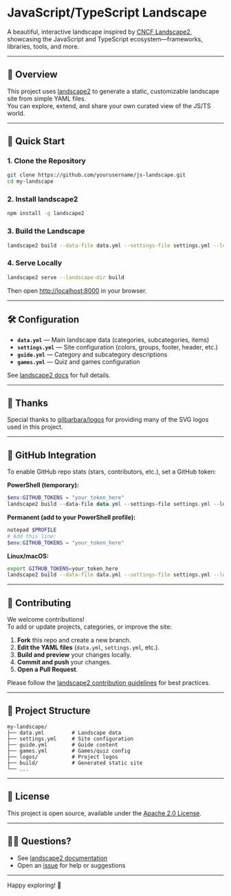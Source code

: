 # JavaScript/TypeScript Landscape

A beautiful, interactive landscape inspired by [CNCF Landscape2](https://github.com/cncf/landscape2), showcasing the JavaScript and TypeScript ecosystem—frameworks, libraries, tools, and more.

---

## 🌟 Overview

This project uses [landscape2](https://github.com/cncf/landscape2) to generate a static, customizable landscape site from simple YAML files.  
You can explore, extend, and share your own curated view of the JS/TS world.

---

## 🚀 Quick Start

### 1. Clone the Repository

```sh
git clone https://github.com/yourusername/js-landscape.git
cd my-landscape
```

### 2. Install landscape2

```sh
npm install -g landscape2
```

### 3. Build the Landscape

```sh
landscape2 build --data-file data.yml --settings-file settings.yml --logos-path logos --cache-dir cache --output-dir build
```

### 4. Serve Locally

```sh
landscape2 serve --landscape-dir build
```

Then open [http://localhost:8000](http://localhost:8000) in your browser.

---

## 🛠️ Configuration

- **`data.yml`** — Main landscape data (categories, subcategories, items)
- **`settings.yml`** — Site configuration (colors, groups, footer, header, etc.)
- **`guide.yml`** — Category and subcategory descriptions
- **`games.yml`** — Quiz and games configuration

See [landscape2 docs](https://github.com/cncf/landscape2/tree/main/docs/config) for full details.

---

## 🙏 Thanks

Special thanks to [gilbarbara/logos](https://github.com/gilbarbara/logos) for providing many of the SVG logos used in this project.

---

## 🔑 GitHub Integration

To enable GitHub repo stats (stars, contributors, etc.), set a GitHub token:

**PowerShell (temporary):**
```powershell
$env:GITHUB_TOKENS = "your_token_here"
landscape2 build --data-file data.yml --settings-file settings.yml --logos-path logos --output-dir build
```

**Permanent (add to your PowerShell profile):**
```powershell
notepad $PROFILE
# Add this line:
$env:GITHUB_TOKENS = "your_token_here"
```

**Linux/macOS:**
```sh
export GITHUB_TOKENS=your_token_here
landscape2 build --data-file data.yml --settings-file settings.yml --logos-path logos --output-dir build
```

---

## 🤝 Contributing

We welcome contributions!  
To add or update projects, categories, or improve the site:

1. **Fork** this repo and create a new branch.
2. **Edit the YAML files** (`data.yml`, `settings.yml`, etc.).
3. **Build and preview** your changes locally.
4. **Commit and push** your changes.
5. **Open a Pull Request**.

Please follow the [landscape2 contribution guidelines](https://github.com/cncf/landscape2/blob/main/CONTRIBUTING.md) for best practices.

---

## 📁 Project Structure

```
my-landscape/
├── data.yml         # Landscape data
├── settings.yml     # Site configuration
├── guide.yml        # Guide content
├── games.yml        # Games/quiz config
├── logos/           # Project logos
├── build/           # Generated static site
└── ...
```

---

## 📄 License

This project is open source, available under the [Apache 2.0 License](LICENSE).

---

## 🙋‍♂️ Questions?

- See [landscape2 documentation](https://github.com/cncf/landscape2/tree/main/docs)
- Open an [issue](https://github.com/yourusername/my-landscape/issues) for help or suggestions

---

Happy exploring! 🚀